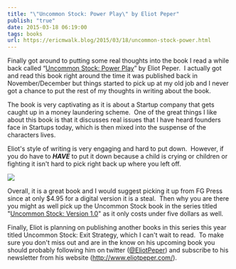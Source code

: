 ```yaml
---
title: "\"Uncommon Stock: Power Play\" by Eliot Peper"
publish: "true"
date: 2015-03-18 06:19:00
tags: books
url: https://ericmwalk.blog/2015/03/18/uncommon-stock-power.html
---
```


Finally got around to putting some real thoughts into the book I read a while back called “<a href="https://www.amazon.com/Uncommon-Stock-Power-Play/dp/1517513642/?tag=stthink-20" target="_blank" rel="noopener noreferrer" rel="nofollow">Uncommon Stock: Power Play</a>” by Eliot Peper.  I actually got and read this book right around the time it was published back in November/December but things started to pick up at my old job and I never got a chance to put the rest of my thoughts in writing about the book.

The book is very captivating as it is about a Startup company that gets caught up in a money laundering scheme.  One of the great things I like about this book is that it discusses real issues that I have heard founders face in Startups today, which is then mixed into the suspense of the characters lives.

Eliot's style of writing is very engaging and hard to put down.  However, if you do have to ***HAVE*** to put it down because a child is crying or children or fighting it isn't hard to pick right back up where you left off.

![](https://ericmwalk.blog/uploads/2021/fd9dafd690.jpg)

Overall, it is a great book and I would suggest picking it up from FG Press since at only $4.95 for a digital version it is a steal.  Then why you are there you might as well pick up the Uncommon Stock book in the series titled "<a href="https://www.amazon.com/Uncommon-Stock-Version-1-0/dp/1517513219/?tag=stthink-20" target="_blank" rel="noreferrer noopener" aria-label=" (opens in a new tab)" rel="nofollow">Uncommon Stock: Version 1.0</a>" as it only costs under five dollars as well.

Finally, Eliot is planning on publishing another books in this series this year titled Uncommon Stock: Exit Strategy, which I can't wait to read.  To make sure you don't miss out and are in the know on his upcoming book you should probably following him on twitter (<a href="https://twitter.com/eliotpeper" target="_blank" rel="noopener noreferrer">@EliotPeper</a>) and subscribe to his newsletter from his website (<a href="http://www.eliotpeper.com/" target="_blank" rel="noopener noreferrer">http://www.eliotpeper.com/</a>).